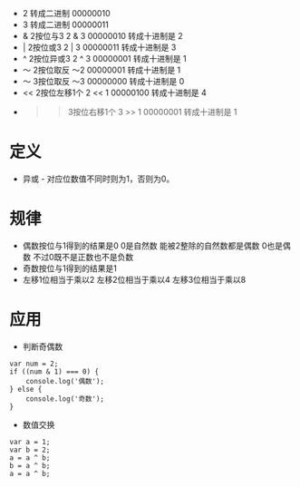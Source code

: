 * 2 转成二进制 00000010
* 3 转成二进制 00000011
* & 2按位与3 2 & 3 00000010 转成十进制是 2
* | 2按位或3 2 | 3 00000011 转成十进制是 3
* ^ 2按位异或3 2 ^ 3 00000001 转成十进制是 1
* ～ 2按位取反 ～2 00000001 转成十进制是 1
* ～ 3按位取反 ～3 00000000 转成十进制是 0
* << 2按位左移1个 2 << 1 00000100 转成十进制是 4
* >> 3按位右移1个 3 >> 1 00000001 转成十进制是 1

# 定义
* 异或 - 对应位数值不同时则为1，否则为0。

# 规律
* 偶数按位与1得到的结果是0 0是自然数 能被2整除的自然数都是偶数 0也是偶数 不过0既不是正数也不是负数
* 奇数按位与1得到的结果是1
* 左移1位相当于乘以2 左移2位相当于乘以4 左移3位相当于乘以8

# 应用
* 判断奇偶数
```
var num = 2;
if ((num & 1) === 0) {
    console.log('偶数');
} else {
    console.log('奇数');
}
```
* 数值交换
```
var a = 1;
var b = 2;
a = a ^ b;
b = a ^ b;
a = a ^ b;
```

